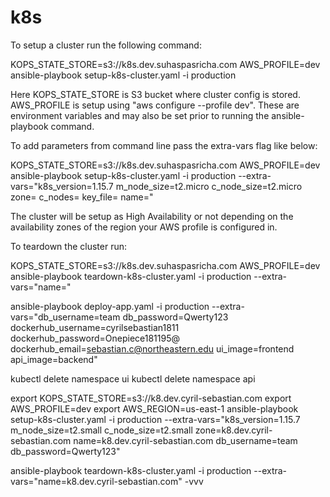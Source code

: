 # k8s

To setup a cluster run the following command:

KOPS_STATE_STORE=s3://k8s.dev.suhaspasricha.com AWS_PROFILE=dev ansible-playbook setup-k8s-cluster.yaml -i production


Here KOPS_STATE_STORE is S3 bucket where cluster config is stored. AWS_PROFILE is setup using 
"aws configure --profile dev". These are environment variables and may also be set prior to running the ansible-playbook command.

To add parameters from command line pass the extra-vars flag like below:

KOPS_STATE_STORE=s3://k8s.dev.suhaspasricha.com AWS_PROFILE=dev ansible-playbook setup-k8s-cluster.yaml -i production 
--extra-vars="k8s_version=1.15.7 m_node_size=t2.micro c_node_size=t2.micro zone=<dns hosted zone> c_nodes=<number of compute nodes> key_file=<path to ssh key> name=<your cluster name>"

<!-- KOPS_STATE_STORE=s3://k8.dev.cyril-sebastian.com AWS_PROFILE=kops-dev AWS_REGION=us-east-1 ansible-playbook setup-k8s-cluster.yaml -i production --extra-vars="k8s_version=1.15.7 zone=k8.dev.cyril-sebastian.com name=k8.dev.cyril-sebastian.com" -->

The cluster will be setup as High Availability or not depending on the availability zones of the region your AWS profile is 
configured in.

To teardown the cluster run:

KOPS_STATE_STORE=s3://k8s.dev.suhaspasricha.com AWS_PROFILE=dev ansible-playbook teardown-k8s-cluster.yaml -i production --extra-vars="name=<your cluster name>"


<!-- Deployment Setup -->
ansible-playbook deploy-app.yaml -i production --extra-vars="db_username=team db_password=Qwerty123 dockerhub_username=cyrilsebastian1811 dockerhub_password=Onepiece181195@ dockerhub_email=sebastian.c@northeastern.edu ui_image=frontend api_image=backend"

<!-- Deployment Pull Down -->
kubectl delete namespace ui
kubectl delete namespace api


<!-- Infrastructure Setup -->
export KOPS_STATE_STORE=s3://k8.dev.cyril-sebastian.com
export AWS_PROFILE=dev
export AWS_REGION=us-east-1
ansible-playbook setup-k8s-cluster.yaml -i production --extra-vars="k8s_version=1.15.7 m_node_size=t2.small c_node_size=t2.small zone=k8.dev.cyril-sebastian.com name=k8.dev.cyril-sebastian.com db_username=team db_password=Qwerty123"

<!-- Infrastructure Teardown -->
ansible-playbook teardown-k8s-cluster.yaml -i production --extra-vars="name=k8.dev.cyril-sebastian.com" -vvv